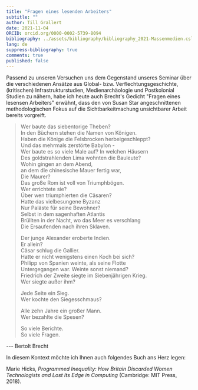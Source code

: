 ```yaml
---
title: "Fragen eines lesenden Arbeiters"
subtitle: ""
author: Till Grallert
date: 2021-11-04 
ORCID: orcid.org/0000-0002-5739-8094
bibliography: ../assets/bibliography/bibliography_2021-Massenmedien.csl.json
lang: de
suppress-bibliography: true
comments: true
published: false
---
```


Passend zu unseren Versuchen uns dem Gegenstand unseres Seminar über die verschiedenen Ansätze aus Global- bzw. Verflechtungsgeschichte, (kritischen) Infrastrukturstudien, Medienarchäologie und Postkolonial Studien zu nähern, habe ich heute auch Brecht's Gedicht "Fragen eines lesensen Arbeiters" erwähnt, dass den von Susan Star angeschnittenen methodologischen Fokus auf die Sichtbarkeitmachung unsichtbarer Arbeit bereits vorgreift.

> Wer baute das siebentorige Theben?  
> In den Büchern stehen die Namen von Königen.  
> Haben die Könige die Felsbrocken herbeigeschleppt?  
> Und das mehrmals zerstörte Babylon -  
> Wer baute es so viele Male auf? In welchen Häusern  
> Des goldstrahlenden Lima wohnten die Bauleute?  
> Wohin gingen an dem Abend,  
> an dem die chinesische Mauer fertig war,  
> Die Maurer?  
> Das große Rom ist voll von Triumphbögen.  
> Wer errichtete sie?  
> Über wen triumphierten die Cäsaren?  
> Hatte das vielbesungene Byzanz  
> Nur Paläste für seine Bewohner?  
> Selbst in dem sagenhaften Atlantis  
> Brüllten in der Nacht, wo das Meer es verschlang  
> Die Ersaufenden nach ihren Sklaven.  
>   
> Der junge Alexander eroberte Indien.  
> Er allein?  
> Cäsar schlug die Gallier.  
> Hatte er nicht wenigstens einen Koch bei sich?  
> Philipp von Spanien weinte, als seine Flotte  
> Untergegangen war. Weinte sonst niemand?  
> Friedrich der Zweite siegte im Siebenjährigen Krieg.  
> Wer siegte außer ihm?  
>   
> Jede Seite ein Sieg.  
> Wer kochte den Siegesschmaus?  
>   
> Alle zehn Jahre ein großer Mann.  
> Wer bezahlte die Spesen?  
>   
> So viele Berichte.  
> So viele Fragen.  

--- Bertolt Brecht


In diesem Kontext möchte ich Ihnen auch folgendes Buch ans Herz legen:

Marie Hicks, *Programmed Inequality: How Britain Discarded Women Technologists and Lost Its Edge in Computing* (Cambridge: MIT Press, 2018).


